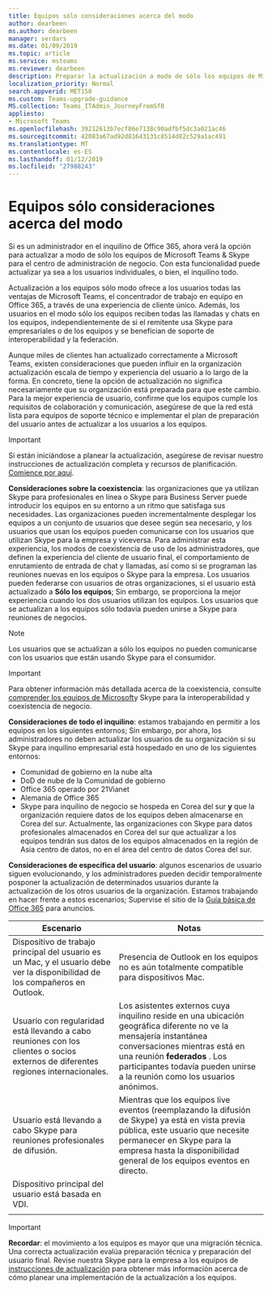 ```yaml
---
title: Equipos sólo consideraciones acerca del modo
author: dearbeen
ms.author: dearbeen
manager: serdars
ms.date: 01/09/2019
ms.topic: article
ms.service: msteams
ms.reviewer: dearbeen
description: Preparar la actualización a modo de sólo los equipos de Microsoft
localization_priority: Normal
search.appverid: MET150
ms.custom: Teams-upgrade-guidance
MS.collection: Teams_ITAdmin_JourneyFromSfB
appliesto:
- Microsoft Teams
ms.openlocfilehash: 39212613b7ecf86e7138c90adfbf5dc3a021ac46
ms.sourcegitcommit: 42083a67ad92d81643131c8514d82c529a1ac491
ms.translationtype: MT
ms.contentlocale: es-ES
ms.lasthandoff: 01/12/2019
ms.locfileid: "27988243"
---
```

# <a name="teams-only-mode-considerations"></a>Equipos sólo consideraciones acerca del modo

Si es un administrador en el inquilino de Office 365, ahora verá la opción para actualizar a modo de sólo los equipos de Microsoft Teams & Skype para el centro de administración de negocio.  Con esta funcionalidad puede actualizar ya sea a los usuarios individuales, o bien, el inquilino todo.  

Actualización a los equipos sólo modo ofrece a los usuarios todas las ventajas de Microsoft Teams, el concentrador de trabajo en equipo en Office 365, a través de una experiencia de cliente único. Además, los usuarios en el modo sólo los equipos reciben todas las llamadas y chats en los equipos, independientemente de si el remitente usa Skype para empresariales o de los equipos y se benefician de soporte de interoperabilidad y la federación.

Aunque miles de clientes han actualizado correctamente a Microsoft Teams, existen consideraciones que pueden influir en la organización actualización escala de tiempo y experiencia del usuario a lo largo de la forma. En concreto, tiene la opción de actualización no significa necesariamente que su organización está preparada para que este cambio. Para la mejor experiencia de usuario, confirme que los equipos cumple los requisitos de colaboración y comunicación, asegúrese de que la red está lista para equipos de soporte técnico e implementar el plan de preparación del usuario antes de actualizar a los usuarios a los equipos. 

> [!IMPORTANT]
> Si están iniciándose a planear la actualización, asegúrese de revisar nuestro instrucciones de actualización completa y recursos de planificación. [Comience por aquí](upgrade-introduction.md). 

**Consideraciones sobre la coexistencia**: las organizaciones que ya utilizan Skype para profesionales en línea o Skype para Business Server puede introducir los equipos en su entorno a un ritmo que satisfaga sus necesidades. Las organizaciones pueden incrementalmente desplegar los equipos a un conjunto de usuarios que desee según sea necesario, y los usuarios que usan los equipos pueden comunicarse con los usuarios que utilizan Skype para la empresa y viceversa. Para administrar esta experiencia, los modos de coexistencia de uso de los administradores, que definen la experiencia del cliente de usuario final, el comportamiento de enrutamiento de entrada de chat y llamadas, así como si se programan las reuniones nuevas en los equipos o Skype para la empresa. Los usuarios pueden federarse con usuarios de otras organizaciones, si el usuario está actualizado a **Sólo los equipos**; Sin embargo, se proporciona la mejor experiencia cuando los dos usuarios utilizan los equipos. Los usuarios que se actualizan a los equipos sólo todavía pueden unirse a Skype para reuniones de negocios. 

> [!NOTE]
> Los usuarios que se actualizan a sólo los equipos no pueden comunicarse con los usuarios que están usando Skype para el consumidor.

> [!IMPORTANT]
> Para obtener información más detallada acerca de la coexistencia, consulte [comprender los equipos de Microsoft](teams-and-skypeforbusiness-coexistence-and-interoperability.md)y Skype para la interoperabilidad y coexistencia de negocio. 

**Consideraciones de todo el inquilino**: estamos trabajando en permitir a los equipos en los siguientes entornos; Sin embargo, por ahora, los administradores no deben actualizar los usuarios de su organización si su Skype para inquilino empresarial está hospedado en uno de los siguientes entornos:

 - Comunidad de gobierno en la nube alta
 - DoD de nube de la Comunidad de gobierno
 - Office 365 operado por 21Vianet
 - Alemania de Office 365
 - Skype para inquilino de negocio se hospeda en Corea del sur **y** que la organización requiere datos de los equipos deben almacenarse en Corea del sur. Actualmente, las organizaciones con Skype para datos profesionales almacenados en Corea del sur que actualizar a los equipos tendrán sus datos de los equipos almacenados en la región de Asia centro de datos, no en el área del centro de datos Corea del sur.

**Consideraciones de específica del usuario**: algunos escenarios de usuario siguen evolucionando, y los administradores pueden decidir temporalmente posponer la actualización de determinados usuarios durante la actualización de los otros usuarios de la organización. Estamos trabajando en hacer frente a estos escenarios; Supervise el sitio de la [Guía básica de Office 365](https://www.microsoft.com/en-us/microsoft-365/roadmap) para anuncios.

| Escenario | Notas |
|----------|-------|
|Dispositivo de trabajo principal del usuario es un Mac, y el usuario debe ver la disponibilidad de los compañeros en Outlook. | Presencia de Outlook en los equipos no es aún totalmente compatible para dispositivos Mac. |
| Usuario con regularidad está llevando a cabo reuniones con los clientes o socios externos de diferentes regiones internacionales. | Los asistentes externos cuya inquilino reside en una ubicación geográfica diferente no ve la mensajería instantánea conversaciones mientras está en una reunión **federados** . Los participantes todavía pueden unirse a la reunión como los usuarios anónimos. |
| Usuario está llevando a cabo Skype para reuniones profesionales de difusión. |  Mientras que los equipos live eventos (reemplazando la difusión de Skype) ya está en vista previa pública, este usuario que necesite permanecer en Skype para la empresa hasta la disponibilidad general de los equipos eventos en directo.
| Dispositivo principal del usuario está basada en VDI. | |
|||

> [!IMPORTANT]
> **Recordar**: el movimiento a los equipos es mayor que una migración técnica. Una correcta actualización evalúa preparación técnica y preparación del usuario final. Revise nuestra Skype para la empresa a los equipos de [instrucciones de actualización](upgrade-framework.md) para obtener más información acerca de cómo planear una implementación de la actualización a los equipos.  
